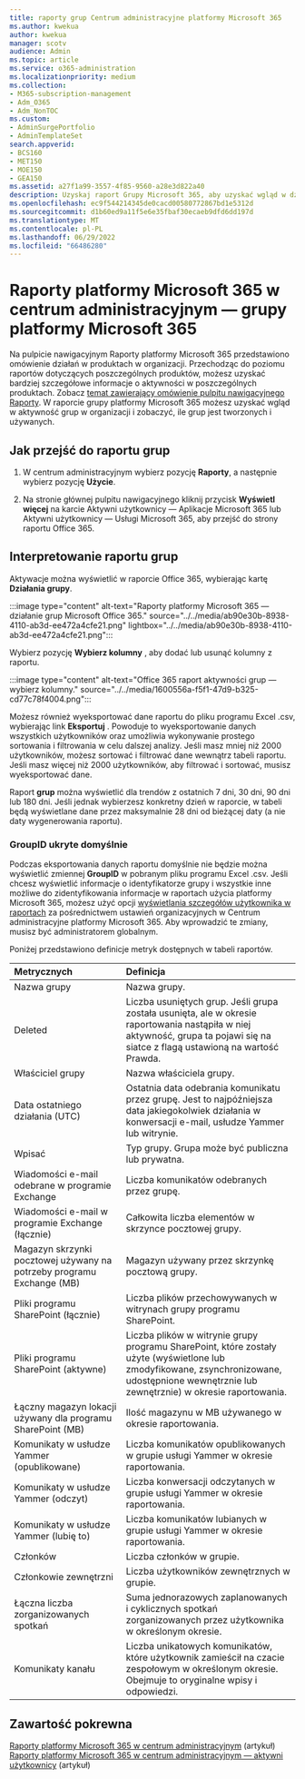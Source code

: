 ```yaml
---
title: raporty grup Centrum administracyjne platformy Microsoft 365
ms.author: kwekua
author: kwekua
manager: scotv
audience: Admin
ms.topic: article
ms.service: o365-administration
ms.localizationpriority: medium
ms.collection:
- M365-subscription-management
- Adm_O365
- Adm_NonTOC
ms.custom:
- AdminSurgePortfolio
- AdminTemplateSet
search.appverid:
- BCS160
- MET150
- MOE150
- GEA150
ms.assetid: a27f1a99-3557-4f85-9560-a28e3d822a40
description: Uzyskaj raport Grupy Microsoft 365, aby uzyskać wgląd w działania grup w organizacji i zobaczyć, ile grup jest tworzonych i używanych.
ms.openlocfilehash: ec9f544214345de0cacd00580772867bd1e5312d
ms.sourcegitcommit: d1b60ed9a11f5e6e35fbaf30ecaeb9dfd6dd197d
ms.translationtype: MT
ms.contentlocale: pl-PL
ms.lasthandoff: 06/29/2022
ms.locfileid: "66486280"
---
```

# <a name="microsoft-365-reports-in-the-admin-center---microsoft-365-groups"></a>Raporty platformy Microsoft 365 w centrum administracyjnym — grupy platformy Microsoft 365

Na pulpicie nawigacyjnym Raporty platformy Microsoft 365 przedstawiono omówienie działań w produktach w organizacji. Przechodząc do poziomu raportów dotyczących poszczególnych produktów, możesz uzyskać bardziej szczegółowe informacje o aktywności w poszczególnych produktach. Zobacz [temat zawierający omówienie pulpitu nawigacyjnego Raporty](activity-reports.md). W raporcie grupy platformy Microsoft 365 możesz uzyskać wgląd w aktywność grup w organizacji i zobaczyć, ile grup jest tworzonych i używanych.

## <a name="how-to-get-to-the-groups-report"></a>Jak przejść do raportu grup

1. W centrum administracyjnym wybierz pozycję **Raporty**, a następnie wybierz pozycję **Użycie**.

2. Na stronie głównej pulpitu nawigacyjnego kliknij przycisk **Wyświetl więcej** na karcie Aktywni użytkownicy — Aplikacje Microsoft 365 lub Aktywni użytkownicy — Usługi Microsoft 365, aby przejść do strony raportu Office 365.

## <a name="interpret-the-groups-report"></a>Interpretowanie raportu grup

Aktywacje można wyświetlić w raporcie Office 365, wybierając kartę **Działania grupy**.

:::image type="content" alt-text="Raporty platformy Microsoft 365 — działanie grup Microsoft Office 365." source="../../media/ab90e30b-8938-4110-ab3d-ee472a4cfe21.png" lightbox="../../media/ab90e30b-8938-4110-ab3d-ee472a4cfe21.png":::

Wybierz pozycję **Wybierz kolumny** , aby dodać lub usunąć kolumny z raportu.

:::image type="content" alt-text="Office 365 raport aktywności grup — wybierz kolumny." source="../../media/1600556a-f5f1-47d9-b325-cd77c78f4004.png":::

Możesz również wyeksportować dane raportu do pliku programu Excel .csv, wybierając link **Eksportuj** . Powoduje to wyeksportowanie danych wszystkich użytkowników oraz umożliwia wykonywanie prostego sortowania i filtrowania w celu dalszej analizy. Jeśli masz mniej niż 2000 użytkowników, możesz sortować i filtrować dane wewnątrz tabeli raportu. Jeśli masz więcej niż 2000 użytkowników, aby filtrować i sortować, musisz wyeksportować dane.

Raport **grup** można wyświetlić dla trendów z ostatnich 7 dni, 30 dni, 90 dni lub 180 dni. Jeśli jednak wybierzesz konkretny dzień w raporcie, w tabeli będą wyświetlane dane przez maksymalnie 28 dni od bieżącej daty (a nie daty wygenerowania raportu).

### <a name="groupid-hidden-by-default"></a>GroupID ukryte domyślnie
Podczas eksportowania danych raportu domyślnie nie będzie można wyświetlić zmiennej **GroupID** w pobranym pliku programu Excel .csv. Jeśli chcesz wyświetlić informacje o identyfikatorze grupy i wszystkie inne możliwe do zidentyfikowania informacje w raportach użycia platformy Microsoft 365, możesz użyć opcji [wyświetlania szczegółów użytkownika w raportach](../../admin/activity-reports/activity-reports.md#show-user-details-in-the-reports) za pośrednictwem ustawień organizacyjnych w Centrum administracyjne platformy Microsoft 365.  Aby wprowadzić te zmiany, musisz być administratorem globalnym.

Poniżej przedstawiono definicje metryk dostępnych w tabeli raportów.

|Metrycznych|Definicja|
|:-----|:-----|
|Nazwa grupy |Nazwa grupy. |
|Deleted |Liczba usuniętych grup. Jeśli grupa została usunięta, ale w okresie raportowania nastąpiła w niej aktywność, grupa ta pojawi się na siatce z flagą ustawioną na wartość Prawda. |
|Właściciel grupy |Nazwa właściciela grupy. |
|Data ostatniego działania (UTC) |Ostatnia data odebrania komunikatu przez grupę. Jest to najpóźniejsza data jakiegokolwiek działania w konwersacji e-mail, usłudze Yammer lub witrynie. |
|Wpisać |Typ grupy. Grupa może być publiczna lub prywatna. |
|Wiadomości e-mail odebrane w programie Exchange |Liczba komunikatów odebranych przez grupę.|
|Wiadomości e-mail w programie Exchange (łącznie) |Całkowita liczba elementów w skrzynce pocztowej grupy. |
|Magazyn skrzynki pocztowej używany na potrzeby programu Exchange (MB) |Magazyn używany przez skrzynkę pocztową grupy. |
|Pliki programu SharePoint (łącznie) |Liczba plików przechowywanych w witrynach grupy programu SharePoint. |
|Pliki programu SharePoint (aktywne) |Liczba plików w witrynie grupy programu SharePoint, które zostały użyte (wyświetlone lub zmodyfikowane, zsynchronizowane, udostępnione wewnętrznie lub zewnętrznie) w okresie raportowania. |
|Łączny magazyn lokacji używany dla programu SharePoint (MB) |Ilość magazynu w MB używanego w okresie raportowania. |
|Komunikaty w usłudze Yammer (opublikowane) |Liczba komunikatów opublikowanych w grupie usługi Yammer w okresie raportowania. |
|Komunikaty w usłudze Yammer (odczyt) |Liczba konwersacji odczytanych w grupie usługi Yammer w okresie raportowania. |
|Komunikaty w usłudze Yammer (lubię to) |Liczba komunikatów lubianych w grupie usługi Yammer w okresie raportowania. |
|Członków |Liczba członków w grupie. |
|Członkowie zewnętrzni |Liczba użytkowników zewnętrznych w grupie.|
|Łączna liczba zorganizowanych spotkań  |Suma jednorazowych zaplanowanych i cyklicznych spotkań zorganizowanych przez użytkownika w określonym okresie.|
|Komunikaty kanału  |Liczba unikatowych komunikatów, które użytkownik zamieścił na czacie zespołowym w określonym okresie. Obejmuje to oryginalne wpisy i odpowiedzi. |

## <a name="related-content"></a>Zawartość pokrewna

[Raporty platformy Microsoft 365 w centrum administracyjnym](activity-reports.md) (artykuł)\
[Raporty platformy Microsoft 365 w centrum administracyjnym — aktywni użytkownicy](../../admin/activity-reports/active-users-ww.md) (artykuł)
